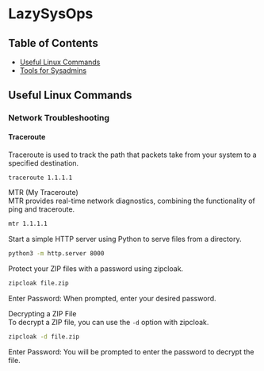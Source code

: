 # LazySysOps

## Table of Contents

- [Useful Linux Commands](#useful-linux-commands)
- [Tools for Sysadmins](#tools-for-sysadmins)


## Useful Linux Commands


### Network Troubleshooting

#### Traceroute
Traceroute is used to track the path that packets take from your system to a specified destination.

```bash
traceroute 1.1.1.1
```

MTR (My Traceroute)  
MTR provides real-time network diagnostics, combining the functionality of ping and traceroute.  

```bash
mtr 1.1.1.1
```

Start a simple HTTP server using Python to serve files from a directory.  

```bash
python3 -m http.server 8000
```

Protect your ZIP files with a password using zipcloak.  

```bash
zipcloak file.zip
```

Enter Password: When prompted, enter your desired password.  

Decrypting a ZIP File  
To decrypt a ZIP file, you can use the `-d` option with zipcloak.  

```bash
zipcloak -d file.zip
```

Enter Password: You will be prompted to enter the password to decrypt the file.  



